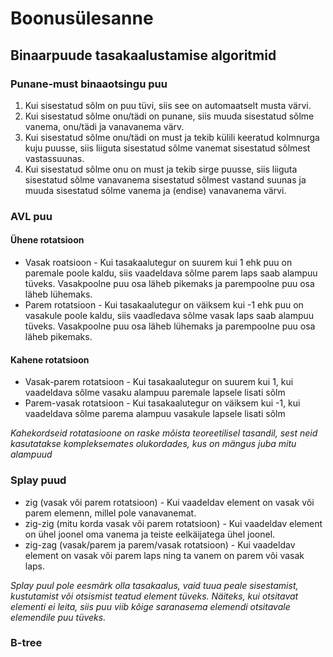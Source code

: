 # Boonusülesanne

## Binaarpuude tasakaalustamise algoritmid

### Punane-must binaaotsingu puu 

1. Kui sisestatud sõlm on puu tüvi, siis see on automaatselt musta värvi.
2. Kui sisestatud sõlme onu/tädi on punane, siis muuda sisestatud sõlme vanema, onu/tädi ja vanavanema värv.
3. Kui sisestatud sõlme onu/tädi on must ja tekib külili keeratud kolmnurga kuju puusse, siis liiguta sisestatud sõlme vanemat sisestatud sõlmest vastassuunas.
4. Kui sisestatud sõlme onu on must ja tekib sirge puusse, siis liiguta sisestatud sõlme vanavanema sisestatud sõlmest vastand suunas ja muuda sisestatud sõlme vanema ja (endise) vanavanema värvi.


### AVL puu 

#### Ühene rotatsioon

- Vasak roatsioon - Kui tasakaalutegur on suurem kui 1 ehk puu on paremale poole kaldu, siis vaadeldava sõlme parem laps saab alampuu tüveks. Vasakpoolne puu osa läheb pikemaks ja parempoolne puu osa läheb lühemaks. 
- Parem rotatsioon - Kui tasakaalutegur on väiksem kui -1 ehk puu on vasakule poole kaldu, siis vaadledava sõlme vasak laps saab alampuu tüveks. Vasakpoolne puu osa läheb lühemaks ja parempoolne puu osa läheb pikemaks.

#### Kahene rotatsioon 

- Vasak-parem rotatsioon - Kui tasakaalutegur on suurem kui 1, kui vaadeldava sõlme vasaku alampuu paremale lapsele lisati sõlm
- Parem-vasak rotatsioon - Kui tasakaalutegur on väiksem kui -1, kui vaadeldava sõlme parema alampuu vasakule lapsele lisati sõlm 

*Kahekordseid rotatasioone on raske mõista teoreetilisel tasandil, sest neid kasutatakse kompleksemates olukordades, kus on mängus juba mitu alampuud*

### Splay puud 

- zig (vasak või parem rotatsioon) - Kui vaadeldav element on vasak või parem elemenn, millel pole vanavanemat.
- zig-zig (mitu korda vasak või parem rotatsioon) - Kui vaadeldav element on ühel joonel oma vanema ja teiste eelkäijatega ühel joonel.
- zig-zag (vasak/parem ja parem/vasak rotatsioon) - Kui vaadeldav element on vasak või parem laps ning ta vanem on parem või vasak laps.

*Splay puul pole eesmärk olla tasakaalus, vaid tuua peale sisestamist, kustutamist või otsismist teatud element tüveks. Näiteks, kui otsitavat elementi ei leita, siis puu viib kõige saranasema elemendi otsitavale elemendile puu tüveks.*

### B-tree
